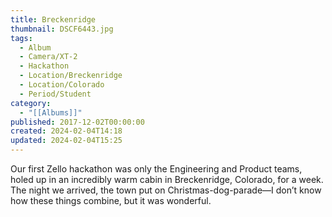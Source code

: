 ```yaml
---
title: Breckenridge
thumbnail: DSCF6443.jpg
tags:
  - Album
  - Camera/XT-2
  - Hackathon
  - Location/Breckenridge
  - Location/Colorado
  - Period/Student
category:
  - "[[Albums]]"
published: 2017-12-02T00:00:00
created: 2024-02-04T14:18
updated: 2024-02-04T15:25
---
```

Our first Zello hackathon was only the Engineering and Product teams, holed up in an incredibly warm cabin in Breckenridge, Colorado, for a week. The night we arrived, the town put on Christmas-dog-parade—I don’t know how these things combine, but it was wonderful.
